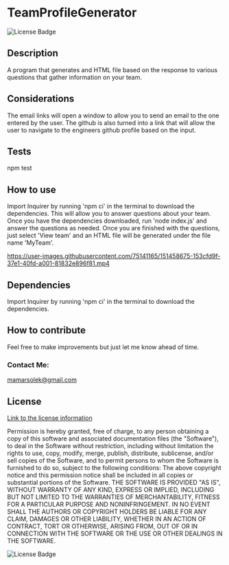 # TeamProfileGenerator 

![License Badge](https://img.shields.io/badge/license-MIT-blue.svg)

## Description
A program that generates and HTML file based on the response to various questions that gather information on your team.

## Considerations 
The email links will open a window to allow you to send an email to the one entered by the user. The github is also turned into a link that will allow the user to navigate to the engineers github profile based on the input.

## Tests
npm test

## How to use
Import Inquirer by running 'npm ci' in the terminal to download the dependencies. This will allow you to answer questions about your team. Once you have the dependencies downloaded, run 'node index.js' and answer the questions as needed. Once you are finished with the questions, just select 'View team' and an HTML file will be generated under the file name 'MyTeam'.



https://user-images.githubusercontent.com/75141165/151458675-153cfd9f-37e1-40fd-a001-81832e896f81.mp4



## Dependencies
Import Inquirer by running 'npm ci' in the terminal to download the dependencies.

## How to contribute
Feel free to make improvements but just let me know ahead of time. 

### Contact Me:
mamarsolek@gmail.com 




## License
[Link to the license information](https://opensource.org/licenses/MIT)

Permission is hereby granted, free of charge, to any person obtaining a copy of this software and associated documentation files (the "Software"), to deal in the Software without restriction, including without limitation the rights to use, copy, modify, merge, publish, distribute, sublicense, and/or sell copies of the Software, and to permit persons to whom the Software is furnished to do so, subject to the following conditions: 
The above copyright notice and this permission notice shall be included in all copies or substantial portions of the Software. 
 THE SOFTWARE IS PROVIDED "AS IS", WITHOUT WARRANTY OF ANY KIND, EXPRESS OR IMPLIED, INCLUDING BUT NOT LIMITED TO THE WARRANTIES OF MERCHANTABILITY, FITNESS FOR A PARTICULAR PURPOSE AND NONINFRINGEMENT. IN NO EVENT SHALL THE AUTHORS OR COPYRIGHT HOLDERS BE LIABLE FOR ANY CLAIM, DAMAGES OR OTHER LIABILITY, WHETHER IN AN ACTION OF CONTRACT, TORT OR OTHERWISE, ARISING FROM, OUT OF OR IN CONNECTION WITH THE SOFTWARE OR THE USE OR OTHER DEALINGS IN THE SOFTWARE.

![License Badge](https://img.shields.io/badge/license-MIT-blue.svg)
